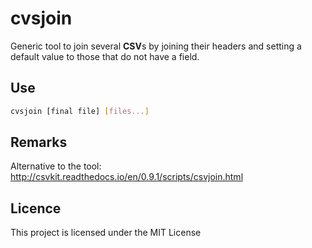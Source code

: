 # cvsjoin

Generic tool to join several **CSV**s by joining their headers and setting a default value to those that do not have a field.


## Use

```bash
cvsjoin [final file] [files...]
```

## Remarks

Alternative to the tool: http://csvkit.readthedocs.io/en/0.9.1/scripts/csvjoin.html

## Licence 

This project is licensed under the MIT License 
